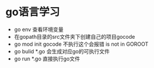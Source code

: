 # go语言学习

* go env 查看环境变量
* 在gopath目录的src文件夹下创建自己的项目gocode
* go mod init gocode 不执行这个会报错 is not in GOROOT
* go bulid *.go 会生成对应go的可执行文件
* go run *.go 直接执行go文件